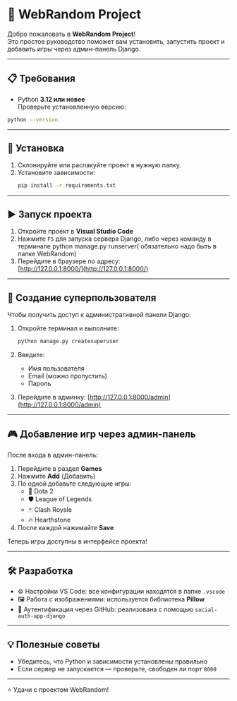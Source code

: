 # 🌟 WebRandom Project

Добро пожаловать в **WebRandom Project**!  
Это простое руководство поможет вам установить, запустить проект и добавить игры через админ-панель Django.

---

## 📋 Требования

- Python **3.12 или новее**  
Проверьте установленную версию:
```bash
python --version
```

---

## 🚀 Установка

1. Склонируйте или распакуйте проект в нужную папку.
2. Установите зависимости:
   ```bash
   pip install -r requirements.txt
   ```

---

## ▶️ Запуск проекта

1. Откройте проект в **Visual Studio Code**  
2. Нажмите `F5` для запуска сервера Django, либо через команду в терминале python manage.py runserver( обязательно надо быть в папке WebRandom)
3. Перейдите в браузере по адресу:  
   [http://127.0.0.1:8000/](http://127.0.0.1:8000/)

---

## 🔑 Создание суперпользователя

Чтобы получить доступ к административной панели Django:

1. Откройте терминал и выполните:
   ```bash
   python manage.py createsuperuser
   ```
2. Введите:
   - Имя пользователя
   - Email (можно пропустить)
   - Пароль

3. Перейдите в админку:
   [http://127.0.0.1:8000/admin](http://127.0.0.1:8000/admin)

---

## 🎮 Добавление игр через админ-панель

После входа в админ-панель:

1. Перейдите в раздел **Games**
2. Нажмите **Add** (Добавить)
3. По одной добавьте следующие игры:
   - 🎯 Dota 2  
   - 🛡️ League of Legends  
   - 🃏 Clash Royale  
   - 🔥 Hearthstone  
4. После каждой нажимайте **Save**

Теперь игры доступны в интерфейсе проекта!

---

## 🛠️ Разработка

- ⚙️ Настройки VS Code: все конфигурации находятся в папке `.vscode`  
- 🖼️ Работа с изображениями: используется библиотека **Pillow**  
- 🔐 Аутентификация через GitHub: реализована с помощью `social-auth-app-django`

---

## 💡 Полезные советы

- Убедитесь, что Python и зависимости установлены правильно  
- Если сервер не запускается — проверьте, свободен ли порт `8000`  

---

⭐ Удачи с проектом WebRandom!
